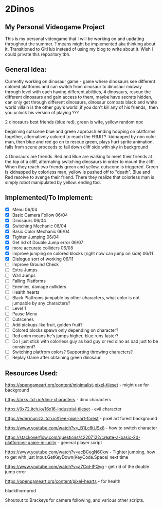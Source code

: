 # 2Dinos
## My Personal Videogame Project

This is my personal videogame that I will be working on and updating throughout the summer. ? means might be implemented aka thinking about it. Transitioned to GitHub instead of using my blog to write about it. Wish I could private this repository tbh. 

## General Idea:

Currently working on dinosaur game - game where dinosaurs see different colored platforms and can switch from dinosaur to dinosaur midway through level with each having different abilities, 4 dinosaurs, rescue the different dinosaurs and gain access to them, maybe have secrets hidden, can only get through different dinosaurs, dinosaur combats black and white world villain is the other guy's world ,if you don't kill any of his friends,  then you unlock his version of playing ???

2 dinosaurs best friends (blue red), green is wife, yellow random npc

beginning cutscene blue and green approach ending hopping on platforms together, alternatively colored to reach the FRUIT?  kidnapped by non color man, then blue and red go on to rescue green, plays hurt sprite animation, falls from scene proceeds to fall down cliff side with sky in background

4 Dinosaurs are friends. Red and Blue are walking to meet their friends at the top of a cliff, alternating switching dinosaurs in order to mount the cliff. When they reach two friends green and yellow, cutscene is triggered. Green is kidnapped by colorless man, yellow is pushed off to "death". Blue and Red resolve to avenge their friend. There they realize that colorless man is simply robot manipulated by yellow. ending tbd. 

## Implemented/To Implement: 

- [x] Menu 06/04
- [x] Basic Camera Follow 06/04
- [x] Dinosaurs 06/04
- [x] Switching Mechanic 06/04
- [x] Basic Color Mechanic 06/04
- [x] Tighter Jumping 06/04
- [x] Get rid of Double Jump error 06/07
- [X] more accurate colliders 06/08
- [x] Improve jumping on colored blocks (right now can jump on side) 06/11
- [x] Dialogue sort of working 06/11
- [ ] Improve Ground Check
- [ ] Extra Jumps
- [ ] Wall Jumps
- [ ] Falling Platforms
- [ ] Enemies, damage colliders
- [ ] Health hearts
- [ ] Black Platfroms jumpable by other characters, what color is not jumpable by any characters?
- [ ] Level 1
- [ ] Pause Menu
- [ ] Cutscenes
- [ ] Add pickups like fruit, golden fruit?
- [ ] Colored blocks spawn only depending on character?
- [ ] Red anim means he's jumps higher, blue runs faster?
- [ ] Do I just stick with colorless guy as bad guy or red dino as bad just to be consistent?
- [ ] Switching platfrom colors? Supporting throwing characters?
- [ ] Replay Game after obtaining green dinosaur. 

## Resources Used:

https://opengameart.org/content/minimalist-pixel-tileset - might use for background

https://arks.itch.io/dino-characters - dino characters

https://0x72.itch.io/16x16-industrial-tileset - evil character

https://edermunizz.itch.io/free-pixel-art-forest - pixel art forest background

https://www.youtube.com/watch?v=_B1Lc6tUSx8 - how to switch character 

https://stackoverflow.com/questions/42207122/create-a-basic-2d-platformer-game-in-unity - general player script

https://www.youtube.com/watch?v=acBCegN60kw - Tighter jumping, how to get with just Input.GetKeyDown(KeyCode.Space) next time

https://www.youtube.com/watch?v=a7CqI-IPQyg - get rid of the double jump error


https://opengameart.org/content/pixel-hearts - for health

blackthornprod

Shoutout to Brackeys for camera following, and various other scripts.
